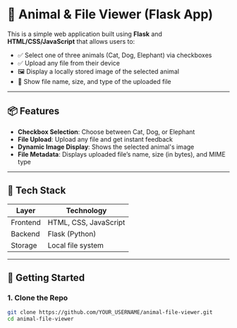 # 🐾 Animal & File Viewer (Flask App)

This is a simple web application built using **Flask** and **HTML/CSS/JavaScript** that allows users to:

- ✅ Select one of three animals (Cat, Dog, Elephant) via checkboxes
- ✅ Upload any file from their device
- 🖼️ Display a locally stored image of the selected animal
- 📁 Show file name, size, and type of the uploaded file

---

## 📦 Features

- **Checkbox Selection**: Choose between Cat, Dog, or Elephant
- **File Upload**: Upload any file and get instant feedback
- **Dynamic Image Display**: Shows the selected animal's image
- **File Metadata**: Displays uploaded file’s name, size (in bytes), and MIME type

---

## 🧰 Tech Stack

| Layer     | Technology         |
|-----------|--------------------|
| Frontend  | HTML, CSS, JavaScript |
| Backend   | Flask (Python)     |
| Storage   | Local file system  |

---

## 🚀 Getting Started

### 1. Clone the Repo

```bash
git clone https://github.com/YOUR_USERNAME/animal-file-viewer.git
cd animal-file-viewer
